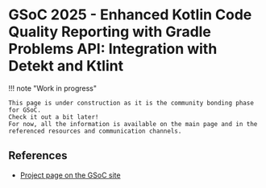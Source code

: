 # GSoC 2025 - Enhanced Kotlin Code Quality Reporting with Gradle Problems API: Integration with Detekt and Ktlint

!!! note "Work in progress"

    This page is under construction as it is the community bonding phase for GSoC.
    Check it out a bit later!
    For now, all the information is available on the main page and in the referenced resources and communication channels.


## References

- [Project page on the GSoC site](https://summerofcode.withgoogle.com/programs/2025/projects/4UqgKDMe)
